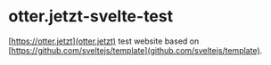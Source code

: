 # otter.jetzt-svelte-test

[https://otter.jetzt](otter.jetzt) test website based on [https://github.com/sveltejs/template](github.com/sveltejs/template).
